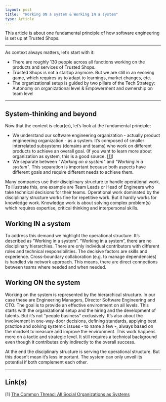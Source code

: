 ```yaml
---
layout: post
title:  "Working ON a system & Working IN a system"
type: Article
---
```


This article is about one fundamental principle of how software engineering is set up at Trusted Shops.

---

As context always matters, let’s start with it:
- There are roughly 130 people across all functions working on the products and services of Trusted Shops.
- Trusted Shops is not a startup anymore. But we are still in an evolving game, which requires us to adapt to learnings, market changes, etc.
- The organizational setup is guided by two pillars of the Tech Strategy: Autonomy on organizational level & Empowerment and ownership on team level

---

## System-thinking and beyond ##
Now that the context is clear(er), let’s look at the fundamental principle:
- We understand our software engineering organization - actually product engineering organization - as a system. It’s composed of smaller interrelated subsystems (domains and teams) who work on different products to achieve an overall goal. (If you want to learn more about organization as system, this is a good source. [[1]](#1))
- We separate between *"Working on a system"* and *"Working in a system"*. This separation is important because both aspects have different goals and require different needs to achieve them.

Many companies use their disciplinary structure to handle operational work. To illustrate this, one example are Team Leads or Head of Engineers who take technical decisions for their teams. Operational work dominated by the disciplinary structure works fine for repetitive work. But it hardly works for knowledge work. Knowledge work is about solving complex problem(s) which requires expertise, critical thinking and interpersonal skills.

## Working IN a system ##
To address this demand we highlight the operational structure. It’s described as “Working in a system”. “Working in a system”, there are no disciplinary hierarchies. There are only individual contributors with different roles and technical responsibilities. The decisive factors are skills and experience. Cross-boundary collaboration (e.g. to manage dependencies) is handled via network approach. This means, there are direct connections between teams where needed and when needed.

## Working ON the system ##
Working on the system is represented by the hierarchical structure. In our case these are Engineering Managers, Director Software Engineering and CTO. The goal is to provide an effective environment on all levels. This starts with the organizational setup and the hiring and the development of talents. But it’s not “people business” exclusively. It’s also about the involvement in one-way-door decisions, defining standards, applying best practice and solving systemic issues - to name a few -, always based on the mindset to measure and improve the environment. This work happens more on a tactic and strategic level. It still requires a technical background even though it contributes only indirectly to the overall success.

At the end the disciplinary structure is serving the operational structure. But this doesn’t mean it’s less important. The system can only unveil its potential if both complement each other.

---

## Link(s) ##
<span id="1">[1]</span> [The Common Thread: All Social Organizations as Systems](https://management.org/organizations/systems.htm)